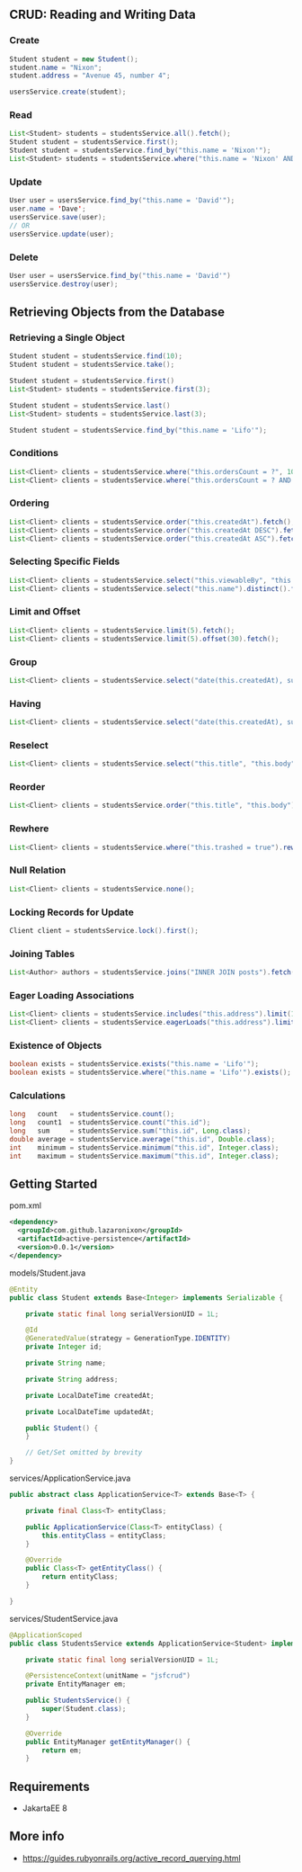 ## CRUD: Reading and Writing Data

### Create
```java
Student student = new Student();
student.name = "Nixon";
student.address = "Avenue 45, number 4";

usersService.create(student);
```

### Read
```java
List<Student> students = studentsService.all().fetch();
Student student = studentsService.first();
Student student = studentsService.find_by("this.name = 'Nixon'");
List<Student> students = studentsService.where("this.name = 'Nixon' AND this.occupation = 'Code Artist'").order("this.createdAt DESC").fetch();
```

### Update
```java
User user = usersService.find_by("this.name = 'David'");
user.name = 'Dave';
usersService.save(user);
// OR
usersService.update(user);
```

### Delete
```java
User user = usersService.find_by("this.name = 'David'")
usersService.destroy(user);
```

## Retrieving Objects from the Database

### Retrieving a Single Object
```java
Student student = studentsService.find(10);
Student student = studentsService.take();

Student student = studentsService.first()
List<Student> students = studentsService.first(3);

Student student = studentsService.last()
List<Student> students = studentsService.last(3);

Student student = studentsService.find_by("this.name = 'Lifo'");
```

### Conditions
```java
List<Client> clients = studentsService.where("this.ordersCount = ?", 10).fetch();
List<Client> clients = studentsService.where("this.ordersCount = ? AND this.locked = ?", 10, false).fetch();
```

### Ordering
```java
List<Client> clients = studentsService.order("this.createdAt").fetch();
List<Client> clients = studentsService.order("this.createdAt DESC").fetch();
List<Client> clients = studentsService.order("this.createdAt ASC").fetch();
```

### Selecting Specific Fields
```java
List<Client> clients = studentsService.select("this.viewableBy", "this.locked").fetch();
List<Client> clients = studentsService.select("this.name").distinct().fetch();
```

### Limit and Offset
```java
List<Client> clients = studentsService.limit(5).fetch();
List<Client> clients = studentsService.limit(5).offset(30).fetch();
```

### Group
```java
List<Client> clients = studentsService.select("date(this.createdAt), sum(price)").group("date(this.createdAt)").fetch();
```

### Having
```java
List<Client> clients = studentsService.select("date(this.createdAt), sum(this.price)").group("date(this.createdAt)").having("sum(this.price) > ?", 100).fetch();
```

### Reselect
```java
List<Client> clients = studentsService.select("this.title", "this.body").reselect("this.createdAt").fetch();
```

### Reorder
```java
List<Client> clients = studentsService.order("this.title", "this.body").reorder("this.createdAt").fetch();
```

### Rewhere
```java
List<Client> clients = studentsService.where("this.trashed = true").rewhere("this.trashed = false").fetch();
```

### Null Relation
```java
List<Client> clients = studentsService.none();
```

### Locking Records for Update
```java
Client client = studentsService.lock().first();
```

### Joining Tables
```java
List<Author> authors = studentsService.joins("INNER JOIN posts").fetch();
```

### Eager Loading Associations
```java
List<Client> clients = studentsService.includes("this.address").limit(10).fetch();
List<Client> clients = studentsService.eagerLoads("this.address").limit(10).fetch();
```

### Existence of Objects
```java
boolean exists = studentsService.exists("this.name = 'Lifo'");
boolean exists = studentsService.where("this.name = 'Lifo'").exists();
```

### Calculations
```java
long   count   = studentsService.count();
long   count1  = studentsService.count("this.id");
long   sum     = studentsService.sum("this.id", Long.class);
double average = studentsService.average("this.id", Double.class);
int    minimum = studentsService.minimum("this.id", Integer.class);
int    maximum = studentsService.maximum("this.id", Integer.class);
```

## Getting Started

pom.xml
```xml
<dependency>
  <groupId>com.github.lazaronixon</groupId>
  <artifactId>active-persistence</artifactId>
  <version>0.0.1</version>
</dependency>
```

models/Student.java
```java
@Entity
public class Student extends Base<Integer> implements Serializable {

    private static final long serialVersionUID = 1L;

    @Id
    @GeneratedValue(strategy = GenerationType.IDENTITY)
    private Integer id;

    private String name;

    private String address;

    private LocalDateTime createdAt;

    private LocalDateTime updatedAt;

    public Student() {
    }

    // Get/Set omitted by brevity
}
```

services/ApplicationService.java
```java
public abstract class ApplicationService<T> extends Base<T> {

    private final Class<T> entityClass;

    public ApplicationService(Class<T> entityClass) {
        this.entityClass = entityClass;
    }

    @Override
    public Class<T> getEntityClass() {
        return entityClass;
    }

}
```

services/StudentService.java
```java
@ApplicationScoped
public class StudentsService extends ApplicationService<Student> implements Serializable {

    private static final long serialVersionUID = 1L;

    @PersistenceContext(unitName = "jsfcrud")
    private EntityManager em;

    public StudentsService() {
        super(Student.class);
    }

    @Override
    public EntityManager getEntityManager() {
        return em;
    }
```

## Requirements
* JakartaEE 8

## More info
* https://guides.rubyonrails.org/active_record_querying.html
